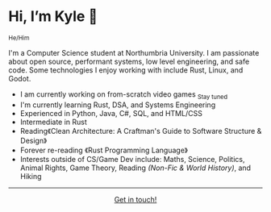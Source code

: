 # Hi, I’m Kyle 👋 
<sub>He/Him</sub>

I'm a Computer Science student at Northumbria University. I am passionate about open source, performant systems, low level engineering, and safe code. 
Some technologies I enjoy working with include Rust, Linux, and Godot.

- I am currently working on from-scratch video games <sub>Stay tuned</sub>
- I'm currently learning Rust, DSA, and Systems Engineering
- Experienced in Python, Java, C#, SQL, and HTML/CSS
- Intermediate in Rust
- Reading《Clean Architecture: A Craftman's Guide to Software Structure & Design》
- Forever re-reading 《Rust Programming Language》
- Interests outside of CS/Game Dev include: Maths, Science, Politics, Animal Rights, Game Theory, Reading *(Non-Fic & World History)*, and Hiking

<hr>
<p align="center">
  <a href="https://www.linkedin.com/in/kyle-dunbar-220308318/">Get in touch!</a>
</p>

<!---
KyleDunbarDev/KyleDunbarDev is a ✨ special ✨ repository because its `README.md` (this file) appears on your GitHub profile.
You can click the Preview link to take a look at your changes.
--->

